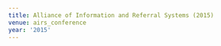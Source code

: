 ```yaml
---
title: Alliance of Information and Referral Systems (2015)
venue: airs_conference
year: '2015'
---
```

